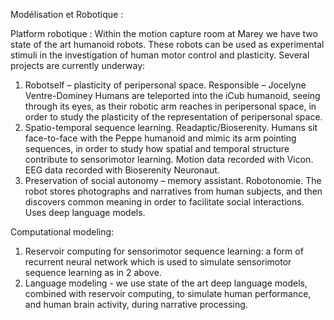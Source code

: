 
Modélisation et Robotique :

Platform robotique :  Within the motion capture room at Marey we have two state of the art humanoid robots.  These robots can be used as experimental stimuli in the investigation of human motor control and plasticity.  Several projects are currently underway:
1.  Robotself – plasticity of peripersonal space.  Responsible – Jocelyne Ventre-Dominey
Humans are teleported into the iCub humanoid, seeing through its eyes, as their robotic arm reaches in peripersonal space, in order to study the plasticity of the representation of peripersonal space.
2.  Spatio-temporal sequence learning.  Readaptic/Bioserenity.  Humans sit face-to-face with the Peppe humanoid and mimic its arm pointing sequences, in order to study how spatial and temporal structure contribute to sensorimotor learning.  Motion data recorded with Vicon.  EEG data recorded with Bioserenity Neuronaut.
3.  Preservation of social autonomy – memory assistant.  Robotonomie.  The robot stores photographs and narratives from human subjects, and then discovers common meaning in order to facilitate social interactions.  Uses deep language models.

Computational modeling:

1.  Reservoir computing for sensorimotor sequence learning:  a form of recurrent neural network which is used to simulate sensorimotor sequence learning as in 2 above.
2.  Language modeling - we use state of the art deep language models, combined with reservoir computing, to simulate human performance, and human brain activity, during narrative processing.
